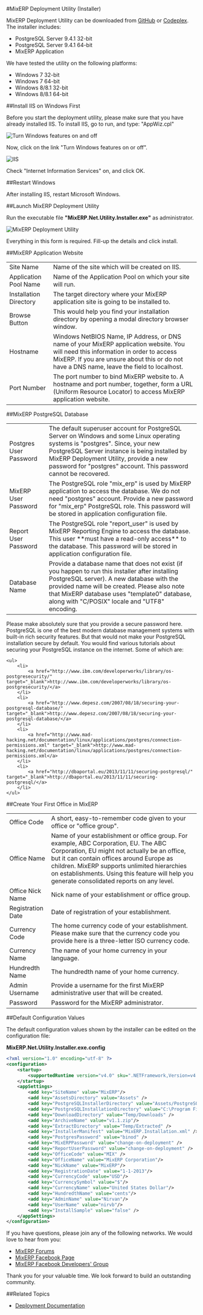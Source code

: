 #MixERP Deployment Utility (Installer)

MixERP Deployment Utility can be downloaded from [GitHub](https://github.com/mixerp/mixerp/releases/)
or [Codeplex](https://mixerp.codeplex.com/releases/). The installer includes:

* PostgreSQL Server 9.4.1 32-bit
* PostgreSQL Server 9.4.1 64-bit
* MixERP Application

We have tested the utility on the following platforms:

* Windows 7 32-bit
* Windows 7 64-bit
* Windows 8/8.1 32-bit
* Windows 8/8.1 64-bit

##Install IIS on Windows First

Before you start the deployment utility, please make sure that you have already installed IIS. To install
IIS, go to run, and type: "AppWiz.cpl"

![Turn Windows features on and off](images/windows-features.png)

Now, click on the link "Turn Windows features on or off".

![IIS](images/iis.png)


Check "Internet Information Services" on, and click OK.

##Restart Windows

After installing IIS, restart Microsoft Windows.

##Launch MixERP Deployment Utility

Run the executable file <strong>"MixERP.Net.Utility.Installer.exe"</strong> as administrator.

![MixERP Deployment Utility](images/mixerp-deployment-utility.png)


Everything in this form is required. Fill-up the details and click install.

##MixERP Application Website

<table>
    <tr>
        <td>
            Site Name
        </td>
        <td>
            Name of the site which will be created on IIS.
        </td>
    </tr>
    <tr>
        <td>
            Application Pool Name
        </td>
        <td>
            Name of the Application Pool on which your site will run.
        </td>
    </tr>
    <tr>
        <td>
            Installation Directory
        </td>
        <td>
            The target directory where your MixERP application site is going to be installed to.
        </td>
    </tr>
    <tr>
        <td>
            Browse Button
        </td>
        <td>
            This would help you find your installation directory by opening a modal directory browser window.
        </td>
    </tr>
    <tr>
        <td>
            Hostname
        </td>
        <td>
            Windows NetBIOS Name, IP Address, or DNS name of your MixERP application website. You will need this
            information in order to access MixERP. If you are unsure about this or do not have
            a DNS name, leave the field to localhost.
        </td>
    </tr>
    <tr>
        <td>
            Port Number
        </td>
        <td>
            The port number to bind MixERP website to. A hostname and port number, together, form a URL (Uniform
            Resource Locator) to access MixERP application website.
        </td>
    </tr>
</table>

##MixERP PostgreSQL Database

<table>
    <tr>
        <td>
            Postgres User Password
        </td>
        <td>
            The default superuser account for PostgreSQL Server on Windows and some Linux operating systems
            is "postgres". Since, your new PostgreSQL Server instance is being installed by MixERP
            Deployment Utility, provide a new password for "postgres" account. This password cannot be recovered.
        </td>
    </tr>
    <tr>
        <td>
            MixERP User Password
        </td>
        <td>
            The PostgreSQL role "mix_erp" is used by MixERP application to access the database. We do not need
            "postgres" account. Provide a new password for "mix_erp" PostgreSQL role. This password will be stored
            in application configuration file.
        </td>
    </tr>
    <tr>
        <td>
            Report User Password
        </td>
        <td>
            The PostgreSQL role "report_user" is used by MixERP Reporting Engine to access the database.
            This user **must have a read-only access** to the database. This password will be stored
            in application configuration file.
        </td>
    </tr>
    <tr>
        <td>
            Database Name
        </td>
        <td>
            Provide a database name that does not exist (if you happen to run this installer after installing
            PostgreSQL server). A new database with the provided name will be created. Please also note that
            MixERP database uses "template0" database, along with "C/POSIX" locale and "UTF8" encoding.
        </td>
    </tr>
</table>

<div class="ui warning message">
    <p>
        Please make absolutely sure that you provide a secure password here. PostgreSQL is one of
        the best modern database management systems with built-in rich security features. But
        that would not make your PostgreSQL installation secure by default. You would find various tutorials about
        securing your PostgreSQL instance on the internet. Some of which are:
    </p>

    <ul>
        <li>
            <a href="http://www.ibm.com/developerworks/library/os-postgresecurity/" target="_blank">http://www.ibm.com/developerworks/library/os-postgresecurity/</a>
        </li>
        <li>
            <a href="http://www.depesz.com/2007/08/18/securing-your-postgresql-database/" target="_blank">http://www.depesz.com/2007/08/18/securing-your-postgresql-database/</a>
        </li>
        <li>
            <a href="http://www.mad-hacking.net/documentation/linux/applications/postgres/connection-permissions.xml" target="_blank">http://www.mad-hacking.net/documentation/linux/applications/postgres/connection-permissions.xml</a>
        </li>
        <li>
            <a href="http://dbaportal.eu/2013/11/11/securing-postgresql/" target="_blank">http://dbaportal.eu/2013/11/11/securing-postgresql/</a>
        </li>
    </ul>
</div>


##Create Your First Office in MixERP

<table>
    <tr>
        <td>
            Office Code
        </td>
        <td>
            A short, easy-to-remember code given to your office or "office group".
        </td>
    </tr>
    <tr>
        <td>
            Office Name
        </td>
        <td>
            Name of your establishment or office group. For example, ABC Corporation, EU.
            The ABC Corporation, EU might not actually be an office, but it can contain offices around Europe as children.
            MixERP supports unlimited hierarchies on establishments. Using this feature will help you
            generate consolidated reports on any level.
        </td>
    </tr>
    <tr>
        <td>
            Office Nick Name
        </td>
        <td>
            Nick name of your establishment or office group.
        </td>
    </tr>
    <tr>
        <td>
            Registration Date
        </td>
        <td>
            Date of registration of your establishment.
        </td>
    </tr>
    <tr>
        <td>
            Currency Code
        </td>
        <td>
            The home currency code of your establishment. Please make sure that the currency code you provide
            here is a three-letter ISO currency code.
        </td>
    </tr>
    <tr>
        <td>
            Currency Name
        </td>
        <td>
            The name of your home currency in your language.
        </td>
    </tr>
    <tr>
        <td>
            Hundredth Name
        </td>
        <td>
            The hundredth name of your home currency.
        </td>
    </tr>
    <tr>
        <td>
            Admin Username
        </td>
        <td>
            Provide a username for the first MixERP administrative user that will be created.
        </td>
    </tr>
    <tr>
        <td>
            Password
        </td>
        <td>
            Password for the MixERP administrator.
        </td>
    </tr>
</table>


##Default Configuration Values

The default configuration values shown by the installer can be edited on the configuration file:

<strong>
    MixERP.Net.Utility.Installer.exe.config
</strong>


```xml
<?xml version="1.0" encoding="utf-8" ?>
<configuration>
    <startup>
        <supportedRuntime version="v4.0" sku=".NETFramework,Version=v4.5.1" />
    </startup>
    <appSettings>
        <add key="SiteName" value="MixERP"/>
        <add key="AssetsDirectory" value="Assets" />
        <add key="PostgreSQLInstallerDirectory" value="Assets/PostgreSQL" />
        <add key="PostgreSQLInstallationDirectory" value="C:\Program Files\PostgreSQL\9.4" />
        <add key="DownloadDirectory" value="Temp/Downloads" />
        <add key="ArchiveName" value="v1.1.zip"/>
        <add key="ExtractDirectory" value="Temp/Extracted" />
        <add key="InstallerManifest" value="MixERP.Installation.xml" />
        <add key="PostgresPassword" value="binod" />
        <add key="MixERPPassword" value="change-on-deployment" />
        <add key="ReportUserPassword" value="change-on-deployment" />
        <add key="OfficeCode" value="MIX" />
        <add key="OfficeName" value="MixERP Corporation"/>
        <add key="NickName" value="MixERP"/>
        <add key="RegistrationDate" value="1-1-2013"/>
        <add key="CurrencyCode" value="USD"/>
        <add key="CurrencySymbol" value="$"/>
        <add key="CurrencyName" value="United States Dollar"/>
        <add key="HundredthName" value="cents"/>
        <add key="AdminName" value="Nirvan"/>
        <add key="UserName" value="nirvb"/>
        <add key="InstallSample" value="false" />
    </appSettings>
</configuration>
```


If you have questions, please join any of the following networks. We would love to hear from you:
* [MixERP Forums](http://mixerp.org/forum)
* [MixERP Facebook Page](https://www.facebook.com/mixerp.official/)
* [MixERP Facebook Developers' Group](https://www.facebook.com/groups/mixerp/)


Thank you for your valuable time. We look forward to build an outstanding community.

##Related Topics
* [Deployment Documentation](../admin.md)
